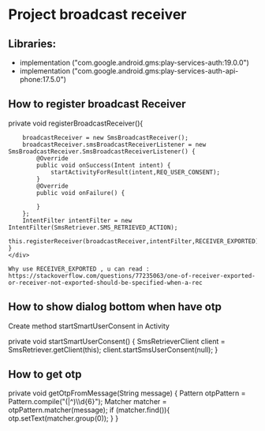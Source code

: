 <h1>Project broadcast receiver</h1>
<h2>Libraries: </h2>
<ul>
  <li>implementation ("com.google.android.gms:play-services-auth:19.0.0")</li>
  <li>implementation ("com.google.android.gms:play-services-auth-api-phone:17.5.0")</li>
</ul>


<div>
  <h2>How to register broadcast Receiver</h2>
  <div>
    <div>
      private void registerBroadcastReceiver(){

        broadcastReceiver = new SmsBroadcastReceiver();
        broadcastReceiver.smsBroadcastReceiverListener = new SmsBroadcastReceiver.SmsBroadcastReceiverListener() {
            @Override
            public void onSuccess(Intent intent) {
                startActivityForResult(intent,REQ_USER_CONSENT);
            }
            @Override
            public void onFailure() {

            }
        };
        IntentFilter intentFilter = new IntentFilter(SmsRetriever.SMS_RETRIEVED_ACTION);
        this.registerReceiver(broadcastReceiver,intentFilter,RECEIVER_EXPORTED);
    }
    </div>

    Why use RECEIVER_EXPORTED , u can read : https://stackoverflow.com/questions/77235063/one-of-receiver-exported-or-receiver-not-exported-should-be-specified-when-a-rec
    
  </div>
  
  <h2>How to show dialog bottom when have otp</h2>
  Create method startSmartUserConsent in Activity
  <p>
    private void startSmartUserConsent() {
        SmsRetrieverClient client = SmsRetriever.getClient(this);
        client.startSmsUserConsent(null);
    }
  </p>
  <h2>How to get otp </h2>
  <p>
    private void getOtpFromMessage(String message) {
        Pattern otpPattern = Pattern.compile("(|^)\\d{6}");
        Matcher matcher = otpPattern.matcher(message);
        if (matcher.find()){
            otp.setText(matcher.group(0));
        }
    }
  </p>
</div>
